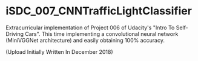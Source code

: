 # iSDC_007_CNNTrafficLightClassifier

Extracurricular implementation of Project 006 of Udacity's "Intro To Self-Driving Cars". This time implementing a convolutional neural network (MiniVGGNet architecture) and easily obtaining 100% accuracy.

(Upload Initially Written In December 2018)
